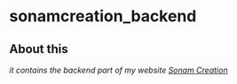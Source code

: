 # sonamcreation_backend
## About this
_it contains the backend part of my website [Sonam Creation](https://sonamcreation.netlify.app/)_
